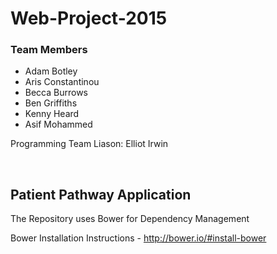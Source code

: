 # Web-Project-2015

### Team Members

- Adam Botley
- Aris Constantinou
- Becca Burrows
- Ben Griffiths
- Kenny Heard
- Asif Mohammed

Programming Team Liason: Elliot Irwin

</br>

## Patient Pathway Application

The Repository uses Bower for Dependency Management

Bower Installation Instructions - http://bower.io/#install-bower
